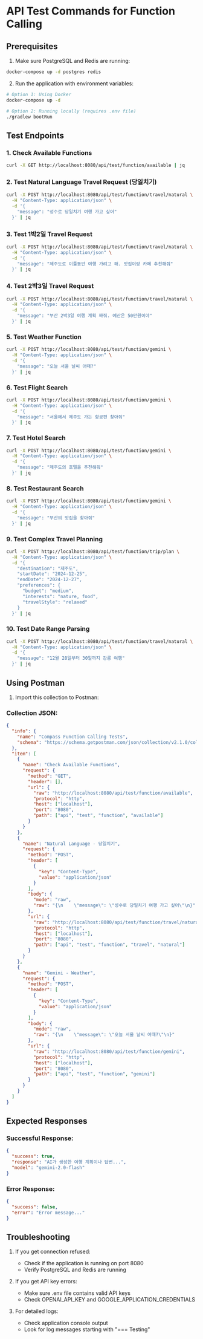 # API Test Commands for Function Calling

## Prerequisites
1. Make sure PostgreSQL and Redis are running:
```bash
docker-compose up -d postgres redis
```

2. Run the application with environment variables:
```bash
# Option 1: Using Docker
docker-compose up -d

# Option 2: Running locally (requires .env file)
./gradlew bootRun
```

## Test Endpoints

### 1. Check Available Functions
```bash
curl -X GET http://localhost:8080/api/test/function/available | jq
```

### 2. Test Natural Language Travel Request (당일치기)
```bash
curl -X POST http://localhost:8080/api/test/function/travel/natural \
  -H "Content-Type: application/json" \
  -d '{
    "message": "성수로 당일치기 여행 가고 싶어"
  }' | jq
```

### 3. Test 1박2일 Travel Request
```bash
curl -X POST http://localhost:8080/api/test/function/travel/natural \
  -H "Content-Type: application/json" \
  -d '{
    "message": "제주도로 이틀동안 여행 가려고 해. 맛집이랑 카페 추천해줘"
  }' | jq
```

### 4. Test 2박3일 Travel Request
```bash
curl -X POST http://localhost:8080/api/test/function/travel/natural \
  -H "Content-Type: application/json" \
  -d '{
    "message": "부산 2박3일 여행 계획 짜줘. 예산은 50만원이야"
  }' | jq
```

### 5. Test Weather Function
```bash
curl -X POST http://localhost:8080/api/test/function/gemini \
  -H "Content-Type: application/json" \
  -d '{
    "message": "오늘 서울 날씨 어때?"
  }' | jq
```

### 6. Test Flight Search
```bash
curl -X POST http://localhost:8080/api/test/function/gemini \
  -H "Content-Type: application/json" \
  -d '{
    "message": "서울에서 제주도 가는 항공편 찾아줘"
  }' | jq
```

### 7. Test Hotel Search
```bash
curl -X POST http://localhost:8080/api/test/function/gemini \
  -H "Content-Type: application/json" \
  -d '{
    "message": "제주도의 호텔을 추천해줘"
  }' | jq
```

### 8. Test Restaurant Search
```bash
curl -X POST http://localhost:8080/api/test/function/gemini \
  -H "Content-Type: application/json" \
  -d '{
    "message": "부산의 맛집을 찾아줘"
  }' | jq
```

### 9. Test Complex Travel Planning
```bash
curl -X POST http://localhost:8080/api/test/function/trip/plan \
  -H "Content-Type: application/json" \
  -d '{
    "destination": "제주도",
    "startDate": "2024-12-25",
    "endDate": "2024-12-27",
    "preferences": {
      "budget": "medium",
      "interests": "nature, food",
      "travelStyle": "relaxed"
    }
  }' | jq
```

### 10. Test Date Range Parsing
```bash
curl -X POST http://localhost:8080/api/test/function/travel/natural \
  -H "Content-Type: application/json" \
  -d '{
    "message": "12월 28일부터 30일까지 강릉 여행"
  }' | jq
```

## Using Postman

1. Import this collection to Postman:

### Collection JSON:
```json
{
  "info": {
    "name": "Compass Function Calling Tests",
    "schema": "https://schema.getpostman.com/json/collection/v2.1.0/collection.json"
  },
  "item": [
    {
      "name": "Check Available Functions",
      "request": {
        "method": "GET",
        "header": [],
        "url": {
          "raw": "http://localhost:8080/api/test/function/available",
          "protocol": "http",
          "host": ["localhost"],
          "port": "8080",
          "path": ["api", "test", "function", "available"]
        }
      }
    },
    {
      "name": "Natural Language - 당일치기",
      "request": {
        "method": "POST",
        "header": [
          {
            "key": "Content-Type",
            "value": "application/json"
          }
        ],
        "body": {
          "mode": "raw",
          "raw": "{\n    \"message\": \"성수로 당일치기 여행 가고 싶어\"\n}"
        },
        "url": {
          "raw": "http://localhost:8080/api/test/function/travel/natural",
          "protocol": "http",
          "host": ["localhost"],
          "port": "8080",
          "path": ["api", "test", "function", "travel", "natural"]
        }
      }
    },
    {
      "name": "Gemini - Weather",
      "request": {
        "method": "POST",
        "header": [
          {
            "key": "Content-Type",
            "value": "application/json"
          }
        ],
        "body": {
          "mode": "raw",
          "raw": "{\n    \"message\": \"오늘 서울 날씨 어때?\"\n}"
        },
        "url": {
          "raw": "http://localhost:8080/api/test/function/gemini",
          "protocol": "http",
          "host": ["localhost"],
          "port": "8080",
          "path": ["api", "test", "function", "gemini"]
        }
      }
    }
  ]
}
```

## Expected Responses

### Successful Response:
```json
{
  "success": true,
  "response": "AI가 생성한 여행 계획이나 답변...",
  "model": "gemini-2.0-flash"
}
```

### Error Response:
```json
{
  "success": false,
  "error": "Error message..."
}
```

## Troubleshooting

1. If you get connection refused:
   - Check if the application is running on port 8080
   - Verify PostgreSQL and Redis are running

2. If you get API key errors:
   - Make sure .env file contains valid API keys
   - Check OPENAI_API_KEY and GOOGLE_APPLICATION_CREDENTIALS

3. For detailed logs:
   - Check application console output
   - Look for log messages starting with "=== Testing"